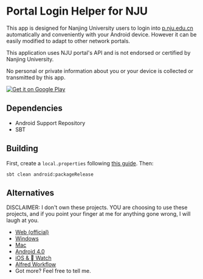 # Portal Login Helper for NJU
This app is designed for Nanjing University users to login into [p.nju.edu.cn](http://p.nju.edu.cn) automatically and
conveniently with your Android device. However it can be easily modified to adapt to other network portals.

This application uses NJU portal's API and is not endorsed or certified by Nanjing University.

No personal or private information about you or your device is collected or transmitted by this app.

[![Get it on Google Play](https://play.google.com/intl/en_us/badges/images/generic/en_badge_web_generic.png)](https://play.google.com/store/apps/details?id=tk.mygod.portal.helper.nju&utm_source=global_co&utm_medium=prtnr&utm_content=Mar2515&utm_campaign=PartBadge&pcampaignid=MKT-Other-global-all-co-prtnr-py-PartBadge-Mar2515-1)

## Dependencies
* Android Support Repository
* SBT

## Building
First, create a `local.properties` following [this guide](https://github.com/pfn/android-sdk-plugin#usage). Then:

    sbt clean android:packageRelease

## Alternatives
DISCLAIMER: I don't own these projects. YOU are choosing to use these projects, and if you point your finger at me for
anything gone wrong, I will laugh at you.

* [Web (official)](http://p.nju.edu.cn)
* [Windows](https://github.com/miaoxw/Auto-p.nju)
* [Mac](https://github.com/Cee/PNJU-TodayWidget)
* [Android 4.0](https://github.com/padeoe/AutoConnect)
* [iOS &  Watch](https://github.com/Cee/PNJU-Watch)
* [Alfred Workflow](https://github.com/Cee/PNJU-Workflow)
* Got more? Feel free to tell me.
